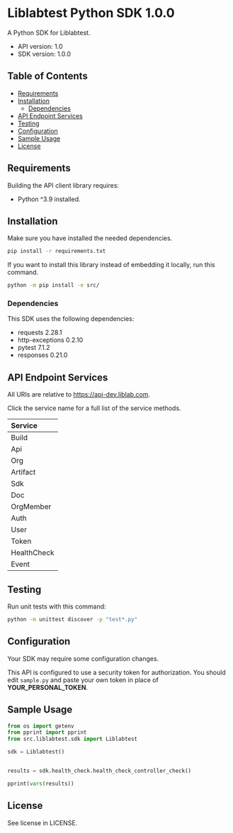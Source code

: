 

# Liblabtest Python SDK 1.0.0
A Python SDK for Liblabtest. 



- API version: 1.0
- SDK version: 1.0.0

## Table of Contents
- [Requirements](#requirements)
- [Installation](#installation)
    - [Dependencies](#dependencies)
- [API Endpoint Services](#api-endpoint-services)
- [Testing](#testing)
- [Configuration](#configuration)
- [Sample Usage](#sample-usage)
- [License](#license)

## Requirements

Building the API client library requires:
- Python ^3.9 installed.

## Installation

Make sure you have installed the needed dependencies.

```bash
pip install -r requirements.txt
```

If you want to install this library instead of embedding it locally, run this command.

```bash
python -m pip install -e src/
```

### Dependencies

This SDK uses the following dependencies:
- requests 2.28.1
- http-exceptions 0.2.10
- pytest 7.1.2
- responses 0.21.0


## API Endpoint Services

All URIs are relative to https://api-dev.liblab.com.

Click the service name for a full list of the service methods.

| Service |
| :------ |
|Build|
|Api|
|Org|
|Artifact|
|Sdk|
|Doc|
|OrgMember|
|Auth|
|User|
|Token|
|HealthCheck|
|Event|

## Testing

Run unit tests with this command:

```sh
python -m unittest discover -p "test*.py" 
```

## Configuration

Your SDK may require some configuration changes.


This API is configured to use a security token for authorization. You should edit `sample.py` and paste your own token in place of **YOUR_PERSONAL_TOKEN**.

## Sample Usage

```Python
from os import getenv
from pprint import pprint
from src.liblabtest.sdk import Liblabtest

sdk = Liblabtest()


results = sdk.health_check.health_check_controller_check()

pprint(vars(results))

```


## License

See license in LICENSE.

